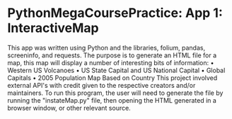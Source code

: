 # PythonMegaCoursePractice: App 1: InteractiveMap
This app was written using Python and the libraries, folium, pandas, screeninfo, and requests. The purpose is to generate an HTML file for a map, this map will display a number of interesting bits of information:
• Western US Volcanoes
• US State Capital and US National Capital
• Global Capitals
• 2005 Population Map Based on Country
This project involved external API's with credit given to the respective creators and/or maintainers. To run this program, the user will need to generate the file by running the "instateMap.py" file, then opening the HTML generated in a browser window, or other relevant source.
